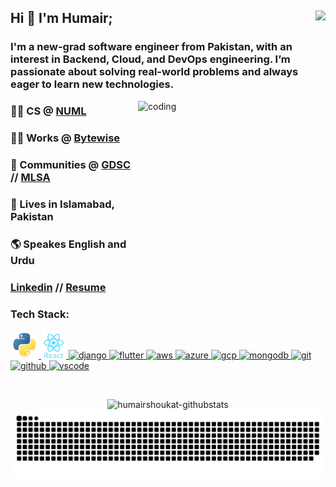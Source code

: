 <h2> Hi 👋 I'm Humair; <img align="right" src="https://komarev.com/ghpvc/?username=humairshoukat&style=circle&color=blueviolet"></h2>
<h3> I'm a new-grad software engineer from Pakistan, with an interest in Backend, Cloud, and DevOps engineering. I’m passionate about solving real-world problems and always eager to learn new technologies.</h3>

<img align="right" alt="coding" height="300" width="300" src="https://www.notion.so/image/https%3A%2F%2Fs3-us-west-2.amazonaws.com%2Fsecure.notion-static.com%2F52d491bb-b97d-47d7-9078-8ebcd1899357%2Flaptop.png?table=block&id=6a7e4e99-9f4f-4d02-81d8-bc4dda80105c&cache=v2">
<h3>👨‍🎓 CS @ <a href="https://www.numl.edu.pk">NUML</a> </h3>
<h3>   👨‍💻 Works @ <a href="https://github.com/bytewiseltd">Bytewise</a> </h3>
<h3>   🚀 Communities @ <a href="https://gdsc.community.dev/national-university-of-modern-languages-numl-islamabad/">GDSC</a> // <a href="https://mvp.microsoft.com/en-US/studentambassadors/profile/2300f250-c5f5-4557-85f5-ca1f3148dbfc">MLSA</a> </h3>
<h3>   📍 Lives in Islamabad, Pakistan </h3>
<h3>   🌎 Speakes English and Urdu</h3>

<h3><a href="https://linkedin.com/in/humairshoukat">Linkedin</a> // <a href="https://instagram.com/humairshoukat">Resume</a></h3>

**<h3 align="left">Tech Stack:</h3>**
<p align="left">
<a href="https://www.python.org"> <img src="https://raw.githubusercontent.com/devicons/devicon/master/icons/python/python-original.svg" alt="python" width="45" height="45"/> </a>
<a href="https://reactjs.org/"> <img src="https://raw.githubusercontent.com/devicons/devicon/master/icons/react/react-original-wordmark.svg" alt="react" width="40" height="40"/> </a>
<a href="https://www.djangoproject.com/"> <img src="https://seeklogo.com/images/D/django-logo-4C5ECF7036-seeklogo.com.png" alt="django" width="45" height="45"/> </a>
<a href="https://flutter.dev/"> <img src="https://web-strapi.mrmilu.com/uploads/flutter_logo_470e9f7491.png" alt="flutter" width="45" height="45"/> </a>
<a href="https://aws.amazon.com/"> <img src="https://pbs.twimg.com/profile_images/1641476962362302464/K8lb6OtN_400x400.jpg" alt="aws" width="45" height="45"/> </a>
<a href="https://azure.microsoft.com/"> <img src="https://swimburger.net/media/ppnn3pcl/azure.png" alt="azure" width="45" height="45"/> </a>
<a href="https://cloud.google.com/"> <img src="https://www.gend.co/hs-fs/hubfs/gcp-logo-cloud.png?width=730&name=gcp-logo-cloud.png" alt="gcp" width="50" height="43"/> </a>
<a href="https://www.mongodb.com/"> <img src="https://images.crunchbase.com/image/upload/c_pad,h_256,w_256,f_auto,q_auto:eco,dpr_1/erkxwhl1gd48xfhe2yld" alt="mongodb" width="45" height="45"/> </a>  
<a href="https://git-scm.com/"> <img src="https://www.vectorlogo.zone/logos/git-scm/git-scm-icon.svg" alt="git" width="45" height="45"/> </a> 
<a href="https://github.com/"> <img src="https://cdn-icons-png.flaticon.com/512/25/25231.png" alt="github" width="45" height="45"/> </a> 
<a href="https://code.visualstudio.com/"> <img src="https://upload.wikimedia.org/wikipedia/commons/thumb/9/9a/Visual_Studio_Code_1.35_icon.svg/2048px-Visual_Studio_Code_1.35_icon.svg.png" alt="vscode" width="45" height="45"/> </a>
</p>

<br>
<p align="center">
  <img src="https://github-readme-stats.vercel.app/api?username=humairshoukat&show_icons=true&locale=en" alt="humairshoukat-githubstats"/>
  <img src="https://raw.githubusercontent.com/Platane/snk/output/github-contribution-grid-snake.svg">
</p>

<!---
humairshoukat/humairshoukat is a ✨ special ✨ repository because its `README.md` (this file) appears on your GitHub profile.
You can click the Preview link to take a look at your changes.
--->  
